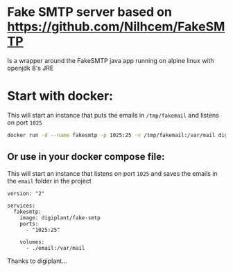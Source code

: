 # Fake SMTP server based on https://github.com/Nilhcem/FakeSMTP
Is a wrapper around the FakeSMTP java app running on alpine linux with openjdk 8's JRE

# Start with docker:
This will start an instance that puts the emails in `/tmp/fakemail` and listens on port `1025`

```bash
docker run -d --name fakesmtp -p 1025:25 -v /tmp/fakemail:/var/mail digiplant/fake-smtp
```

## Or use in your docker compose file:
This will start an instance that listens on port `1025` and saves the emails in the `email` folder in the project

```
version: "2"

services:
  fakesmtp:
    image: digiplant/fake-smtp
    ports:
      - "1025:25"

    volumes:
      - ./email:/var/mail
```

Thanks to digiplant...
